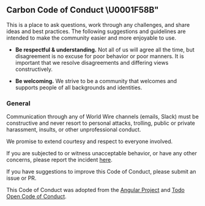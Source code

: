 ## Carbon Code of Conduct \U0001F58B"

This is a place to ask questions, work through any challenges, and share ideas and best practices. The following suggestions and guidelines are intended to make the community easier and more enjoyable to use.

- **Be respectful & understanding.** Not all of us will agree all the time, but disagreement is no excuse for poor behavior or poor manners. It is important that we resolve disagreements and differing views constructively.

* **Be welcoming.** We strive to be a community that welcomes and supports people of all backgrounds and identities.

### General

Communication through any of World Wire channels (emails, Slack) must be constructive and never resort to personal attacks, trolling, public or private harassment, insults, or other unprofessional conduct.

We promise to extend courtesy and respect to everyone involved.

If you are subjected to or witness unacceptable behavior, or have any other concerns, please report the incident [here](https://w3-03.ibm.com/hr/global/concerns_and_appeals/index.jsp).

If you have suggestions to improve this Code of Conduct, please submit an issue or PR.

This Code of Conduct was adopted from the [Angular Project](https://github.com/angular/code-of-conduct/blob/master/CODE_OF_CONDUCT.md) and [Todo Open Code of Conduct](http://todogroup.org/opencodeofconduct/).
